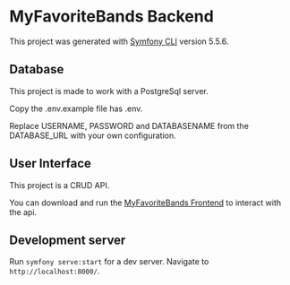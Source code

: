 # MyFavoriteBands Backend

This project was generated with [Symfony CLI](https://github.com/symfony-cli/symfony-cli) version 5.5.6.

## Database

This project is made to work with a PostgreSql server.

Copy the .env.example file has .env.

Replace USERNAME, PASSWORD and DATABASENAME from the DATABASE_URL with your own configuration.

## User Interface

This project is a CRUD API. 

You can download and run the [MyFavoriteBands Frontend](https://github.com/the1alt/test_WinLassie_frontend.git) to interact with the api.

## Development server

Run `symfony serve:start` for a dev server. Navigate to `http://localhost:8000/`.
